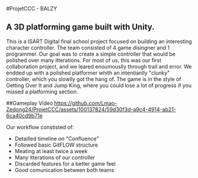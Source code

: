 #ProjetCCC - BALZY

## A 3D platforming game built with Unity. 

This is a ISART Digital final school project focused on building an interesting character controller. The team consisted of 4 game disingner and 1 programmer. 
Our goal was to create a simple controller that would be polished over many itterations. For most of us, this was our first collaboration project, and we leared enoumouslly through trail and error.
We endded up with a polished platformer whith an intentianlly "clunky" controller, which you slowlly got the hang of.
The game is in the style of Getting Over It and Jump King, where you could lose a lot of progress if you missed a platforming section. 

##Gameplay Video
https://github.com/Lmao-Zedong24/ProjetCCC/assets/100137824/59d30f3d-a9c4-4914-ab21-6ca40cd9b71e


Our workflow constisted of:
* Detailled timeline on "Confluence"
* Followed basic GitFLOW structure
* Meating at least twice a week
* Many itterations of our controller
* Discarded features for a better game feel
*  Good comunication between both teams

